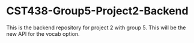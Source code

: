 # CST438-Group5-Project2-Backend
This is the backend repository for project 2 with group 5. This will be the new API for the vocab option.
